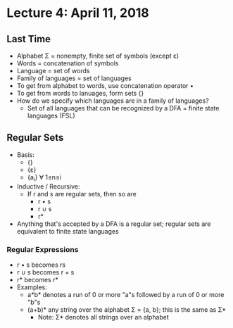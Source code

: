 # Lecture 4: April 11, 2018
## Last Time
* Alphabet Σ = nonempty, finite set of symbols (except ε)
* Words = concatenation of symbols
* Language = set of words
* Family of languages = set of languages
* To get from alphabet to words, use concatenation operator •
* To get from words to lanuages, form sets {}
* How do we specify which languages are in a family of languages?
  * Set of all languages that can be recognized by a DFA = finite state languages (FSL)
## Regular Sets
* Basis: 
  * {}
  * {ε}
  * {a<sub>i</sub>} ∀ 1≤n≤i
* Inductive / Recursive: 
   * If r and s are regular sets, then so are
     * r • s
     * r ∪ s
     * r*
* Anything that's accepted by a DFA is a regular set; regular sets are equivalent to finite state languages
### Regular Expressions
* r • s becomes rs
* r ∪ s becomes r + s
* r* becomes r*
* Examples: 
  * a\*b\* denotes a run of 0 or more "a"s followed by a run of 0 or more "b"s
  * (a+b)* any string over the alphabet Σ = {a, b}; this is the same as Σ*
    * Note: Σ* denotes all strings over an alphabet
